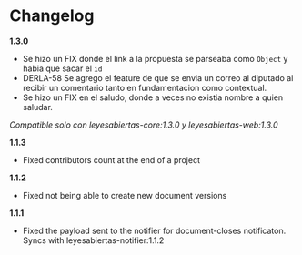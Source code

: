 # Changelog

**1.3.0**

* Se hizo un FIX donde el link a la propuesta se parseaba como `Object` y habia que sacar el `id`
* DERLA-58 Se agrego el feature de que se envia un correo al diputado al recibir un comentario tanto en fundamentacion como contextual.
* Se hizo un FIX en el saludo, donde a veces no existia nombre a quien saludar.

_Compatible solo con leyesabiertas-core:1.3.0 y leyesabiertas-web:1.3.0_

**1.1.3**

- Fixed contributors count at the end of a project

**1.1.2**

- Fixed not being able to create new document versions

**1.1.1**

- Fixed the payload sent to the notifier for document-closes notificaton. Syncs with leyesabiertas-notifier:1.1.2